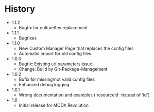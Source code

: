 History
================================================================================

- 1.1.2
    - Bugfix for cultureKey replacement 
- 1.1.1
    - Bugfixes
- 1.1.0
    - New Custom Manager Page that replaces the config files
    - Automatic Import for old config files
- 1.0.3
    - Bugfix: Existing url parameters issue
    - Change: Build by Git-Package-Management
- 1.0.2
    - Bufix for missing/not valid config files
    - Enhanced debug logging
- 1.0.1
    - Wrong documentation and examples ('resourceId' instead of 'id')
- 1.0
    - Initial release for MODX Revolution
